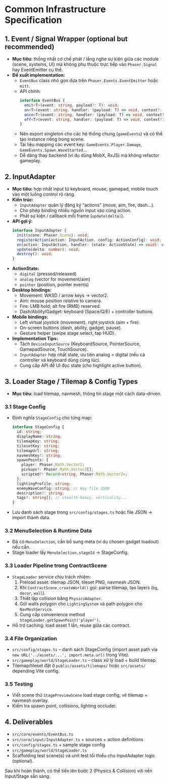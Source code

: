 # Common Infrastructure Specification

## 1. Event / Signal Wrapper (optional but recommended)
- **Mục tiêu:** thống nhất cơ chế phát / lắng nghe sự kiện giữa các module (scene, systems, UI) mà không phụ thuộc trực tiếp vào `Phaser.Signal` hay EventEmitter cụ thể.
- **Đề xuất implementation:**
  - `EventBus` class nhỏ gọn dựa trên `Phaser.Events.EventEmitter` hoặc `mitt`.
  - API chính:
    ```ts
    interface EventBus {
      emit<T>(event: string, payload?: T): void;
      on<T>(event: string, handler: (payload: T) => void, context?: any): () => void;
      once<T>(event: string, handler: (payload: T) => void, context?: any): void;
      off<T>(event: string, handler: (payload: T) => void, context?: any): void;
    }
    ```
  - Nên export singleton cho các hệ thống chung (`gameEvents`) và có thể tạo instance riêng trong scene.
  - Tài liệu mapping các event key: `GameEvents.Player.Damage`, `GameEvents.Spawn.WaveStarted`...
  - Dễ dàng thay backend (ví dụ dùng MobX, RxJS) mà không refactor gameplay.

## 2. InputAdapter
- **Mục tiêu:** hợp nhất input từ keyboard, mouse, gamepad, mobile touch vào một luồng control rõ ràng.
- **Kiến trúc:**
  - `InputAdapter` quản lý đăng ký “actions” (move, aim, fire, dash…).
  - Cho phép binding nhiều nguồn input vào cùng action.
  - Phát sự kiện / callback mỗi frame (`update(delta)`).
- **API gợi ý:**
  ```ts
  interface InputAdapter {
    init(scene: Phaser.Scene): void;
    registerAction(action: InputAction, config: ActionConfig): void;
    on(action: InputAction, handler: (state: ActionState) => void): void;
    update(delta: number): void;
    destroy(): void;
  }
  ```
- **ActionState:**
  - `digital` (pressed/released)
  - `analog` (vector for movement/aim)
  - `pointer` (position, pointer events)
- **Desktop bindings:**
  - Movement: WASD / arrow keys → vector2.
  - Aim: mouse position relative to camera.
  - Fire: LMB hold; alt fire (RMB) reserved.
  - Dash/Ability/Gadget: keyboard (Space/Q/E) + controller buttons.
- **Mobile bindings:**
  - Left virtual joystick (movement), right joystick (aim + fire).
  - On-screen buttons (dash, ability, gadget, pause).
  - Gesture helper (swipe stage select, tap HUD).
- **Implementation Tips:**
  - Tách `DeviceInputSource` (KeyboardSource, PointerSource, GamepadSource, TouchSource).
  - `InputAdapter` hợp nhất state, ưu tiên analog > digital (nếu cả controller và keyboard dùng cùng lúc).
  - Cung cấp API để UI đọc state (cho highlight active button). 

## 3. Loader Stage / Tilemap & Config Types
- **Mục tiêu:** load tilemap, navmesh, thông tin stage một cách data-driven.

### 3.1 Stage Config
- Định nghĩa `StageConfig` cho từng map:
  ```ts
  interface StageConfig {
    id: string;
    displayName: string;
    tilemapKey: string;
    tilesetKey: string;
    tilemapUrl: string;
    navmeshKey?: string;
    spawnPoints: {
      player: Phaser.Math.Vector2;
      pickups?: Phaser.Math.Vector2[];
      scripted?: Record<string, Phaser.Math.Vector2>;
    };
    lightingProfile: string;
    enemyWaveConfig: string; // key file JSON
    description?: string;
    tags?: string[]; // stealth-heavy, verticality...
  }
  ```
- Lưu danh sách stage trong `src/config/stages.ts` hoặc file JSON → import thành data.

### 3.2 MenuSelection & Runtime Data
- Đã có `MenuSelection`, cần bổ sung meta (ví dụ chosen gadget loadout) nếu cần.
- Stage loader lấy `MenuSelection.stageId` → StageConfig.

### 3.3 Loader Pipeline trong ContractScene
- `StageLoader` service chịu trách nhiệm:
  1. Preload asset: tilemap JSON, tileset PNG, navmesh JSON.
  2. Khi `ContractScene.createWorld()` gọi: parse tilemap, tạo layers (`bg`, `decor`, `wall`).
  3. Thiết lập collision bằng `PhysicsAdapter`.
  4. Gửi walls polygon cho `LightingSystem` và path polygon cho `NavMeshService`.
  5. Cung cấp convenience method `StageLoader.getSpawnPoint('player')`.
- Hỗ trợ caching: load asset 1 lần, reuse giữa các contract.

### 3.4 File Organization
- `src/config/stages.ts` – danh sách StageConfig (import asset path via `new URL('../assets/...', import.meta.url)` trong Vite).
- `src/gameplay/world/StageLoader.ts` – class xử lý load + build tilemap.
- Tilemap/tileset đặt ở `public/assets/tilemaps/` hoặc `src/assets/` depending Vite config.

### 3.5 Testing
- Viết scene thử `StagePreviewScene` load stage config, vẽ tilemap + navmesh overlay.
- Kiểm tra spawn point, collisions, lighting occluder.

## 4. Deliverables
- `src/core/events/EventBus.ts`
- `src/core/input/InputAdapter.ts` + sources + action definitions
- `src/config/stages.ts` + sample stage config
- `src/gameplay/world/StageLoader.ts`
- Scaffolding test scene(s) và unit test tối thiểu cho InputAdapter logic (optional).

Sau khi hoàn thành, có thể tiến lên bước 2 (Physics & Collision) với nền Input/Stage sẵn sàng.
